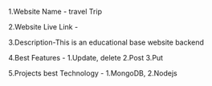 1.Website Name - travel Trip

2.Website Live Link -

3.Description-This is an educational base website backend   

4.Best Features - 1.Update, delete 2.Post 3.Put   

5.Projects best Technology - 1.MongoDB, 2.Nodejs
